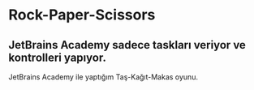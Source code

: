 # Rock-Paper-Scissors
## JetBrains Academy sadece taskları veriyor ve kontrolleri yapıyor.
JetBrains Academy ile yaptığım Taş-Kağıt-Makas oyunu. 
